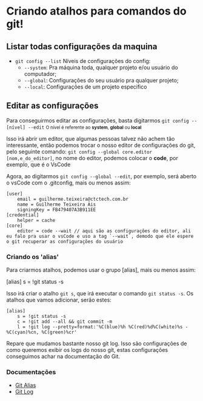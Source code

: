 # Criando atalhos para comandos do git!

## Listar todas configurações da maquina
- `git config --list`
  Níveis de configurações do config:
    - `--system`: Pra máquina toda, qualquer projeto e/ou usuário do computador;
    - `--global`: Configurações do seu usuário pra qualquer projeto;
    - `--local`: Configurações de um projeto especifico

## Editar as configurações
Para conseguirmos editar as configurações, basta digitarmos `git config --[nível] --edit` <small> O nível é referente ao **system**, **global** ou **local**</small>

Isso irá abrir um editor, que algumas pessoas talvez não achem tão interessante, então podemos trocar o nosso editor de configurações do git, pelo seguinte comando:
`git config --global core.editor [nom,e_do_editor]`, no nome do editor, podemos colocar o **code**, por exemplo, que é o VsCode

Agora, ao digitarmos `git config --global --edit`, por exemplo, será aberto o vsCode com o .gitconfig, mais ou menos assim:

```
[user]
	email = guilherme.teixeira@ctctech.com.br
	name = Guilherme Teixeira Ais
	signingKey = FB479407A3B911EE
[credential]
	helper = cache
[core]
	editor = code --wait // aqui são as configurações do editor, ali eu falo pra usar o vsCode e uso a tag `--wait`, demodo que ele espere o git recuperar as configurações do usuário
```

### Criando os 'alias'
Para criarmos atalhos, podemos usar o grupo [alias], mais ou menos assim:

[alias]
	s = !git status -s

Isso irá criar o atalho `git s`, que irá executar o comando `git status -s`.
Os atalhos que vamos adicionar, serão estes:

```
[alias]
	s = !git status -s
	c = !git add --all && git commit -m
	l = !git log --pretty=format:'%C(blue)%h %C(red)%d%C(white)%s - %C(cyan)%cn, %C(green)%cr'
```

Repare que mudamos bastante nosso git log. Isso são configurações de como queremos exibir os logs do nosso git, estas configurações conseguimos achar na documentação do Git.

### Documentações
- [Git Alias](https://git-scm.com/book/en/v2/Git-Basics-Git-Aliases)
- [Git Log](https://git-scm.com/docs/git-log)